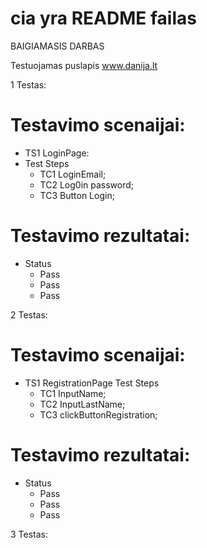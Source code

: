 # cia yra README failas

BAIGIAMASIS DARBAS

Testuojamas puslapis www.danija.lt

1 Testas:

# Testavimo scenaijai:

* TS1 LoginPage:
* Test Steps
  * TC1 LoginEmail;
  * TC2 Log0in password;
  * TC3 Button Login;

# Testavimo rezultatai:
* Status
  * Pass
  * Pass
  * Pass


2 Testas:

# Testavimo scenaijai:

* TS1 RegistrationPage
  Test Steps
  * TC1 InputName;
  * TC2 InputLastName;
  * TC3 clickButtonRegistration;

# Testavimo rezultatai:
* Status
  * Pass
  * Pass
  * Pass

3 Testas:

